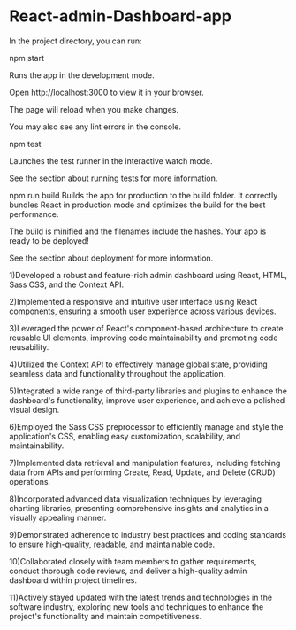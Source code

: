 # React-admin-Dashboard-app
In the project directory, you can run:

npm start

Runs the app in the development mode.

Open http://localhost:3000 to view it in your browser.

The page will reload when you make changes.

You may also see any lint errors in the console.

npm test

Launches the test runner in the interactive watch mode.

See the section about running tests for more information.

npm run build
Builds the app for production to the build folder.
It correctly bundles React in production mode and optimizes the build for the best performance.

The build is minified and the filenames include the hashes.
Your app is ready to be deployed!

See the section about deployment for more information.

1)Developed a robust and feature-rich admin dashboard using React, HTML, Sass CSS, and the Context API.

2)Implemented a responsive and intuitive user interface using React components, ensuring a smooth user experience across various devices.

3)Leveraged the power of React's component-based architecture to create reusable UI elements, improving code maintainability and promoting code reusability.

4)Utilized the Context API to effectively manage global state, providing seamless data and functionality throughout the application.

5)Integrated a wide range of third-party libraries and plugins to enhance the dashboard's functionality, improve user experience, and achieve a polished visual design.

6)Employed the Sass CSS preprocessor to efficiently manage and style the application's CSS, enabling easy customization, scalability, and maintainability.

7)Implemented data retrieval and manipulation features, including fetching data from APIs and performing Create, Read, Update, and Delete (CRUD) operations.

8)Incorporated advanced data visualization techniques by leveraging charting libraries, presenting comprehensive insights and analytics in a visually appealing manner.

9)Demonstrated adherence to industry best practices and coding standards to ensure high-quality, readable, and maintainable code.

10)Collaborated closely with team members to gather requirements, conduct thorough code reviews, and deliver a high-quality admin dashboard within project timelines.

11)Actively stayed updated with the latest trends and technologies in the software industry, exploring new tools and techniques to enhance the project's functionality and maintain competitiveness.
